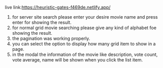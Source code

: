 live link:https://heuristic-gates-f469de.netlify.app/

1. for server site search please enter your desire movie name and press enter for showing the result.
2. for normal grid movie searching please give any kind of alphabet foe showing the result.
3. the pagination was working properly.
4. you can select the option to display how many grid item to show in a page.
5. in the modal the information of the movie like description, vote count, vote average, name will be shown when you click the list item.
